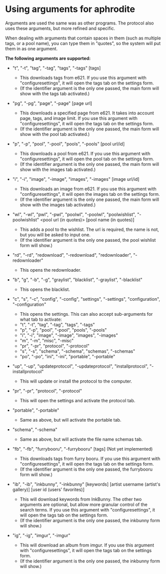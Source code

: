 # Using arguments for aphrodite
Arguments are used the same was as other programs. The protocol also uses these arguments, but more refined and specific.

When dealing with arguments that contain spaces in them (such as multiple tags, or a pool name), you can type them in "quotes", so the system will put them in as one argument.

**The following arguments are supported:**

* "t", "-t", "tag", "-tag", "tags", "-tags" [tags]
	* This downloads tags from e621. If you use this argument with "configuresettings", it will open the tags tab on the settings form.
	* (If the identifier argument is the only one passed, the main form will show with the tags tab activated.)

* "pg", "-pg", "page", "-page" [page url]
	* This downloads a specified page from e621. It takes into account page, tags, and image limit. If you use this argument with "configuresettings", it will open the tags tab on the settings form.
	* (If the identifier argument is the only one passed, the main form will show with the pool tab activated.)

* "p", "-p", "pool", "-pool", "pools", "-pools" [pool url/id]
	* This downloads a pool from e621. If you use this argument with "configuresettings", it will open the pool tab on the settings form.
	* (If the identifier argument is the only one passed, the main form will show with the images tab activated.)

* "i", "-i", "image", "-image", "images", "-images" [image url/id]
	* This downloads an image from e621. If you use this argument with "configuresettings", it will open the images tab on the settings form.
	* (If the identifier argument is the only one passed, the main form will show with the images tab activated.)

* "wl", "-wl", "pwl", "-pwl", "poolwl", "-poolwl", "poolwishlist", "-poolwishlist" <pool url (in quotes)> [pool name (in quotes)]
	* This adds a pool to the wishlist. The url is required, the name is not, but you will be asked to input one.
	* (If the identifier argument is the only one passed, the pool wishlist form will show.)

* "rd", "-rd", "redownload", "-redownload", "redownloader", "-redownloader"
	* This opens the redownloader.

* "b", "g", "-b", "-g", "graylist", "blacklist", "-graylist", "-blacklist"
	* This opens the blacklist.

* "c", "s", "-c", "config", "-config", "settings", "-settings", "configuration", "-configuration"
	* This opens the settings. This can also accept sub-arguments for what tab to activate:
	* "t", "-t", "tag", "-tag", "tags", "-tags"
	* "p", "-p", "pool", "-pool", "pools", "-pools"
	* "i", "-i", "image", "-image", "images", "-images"
	* "m", "-m", "misc", "-misc"
	* "pr", "-pr", "protocol", "-protocol"
	* "s", "-s", "schema", "-schema", "schemas", "-schemas"
	* "po", "-po", "ini", "-ini", "portable", "-portable"

* "up", "-up", "updateprotocol", "-updateprotocol", "installprotocol", "-installprotocol"
	* This will update or install the protocol to the computer.

* "pr", "-pr", "protocol", "-protocol"
	* This will open the settings and activate the protocol tab.

* "portable", "-portable"
	* Same as above, but will activate the portable tab.

* "schema", "-schema"
	* Same as above, but will activate the file name schemas tab.

* "fb", "-fb", "furrybooru", "-furrybooru" [tags] (Not yet implemented)
	* This downloads tags from furry booru. If you use this argument with "configuresettings", it will open the tags tab on the settings form.
	* (If the identifier argument is the only one passed, the furrybooru form will show.)

* "ib", "-ib", "inkbunny", "-inkbunny" [keywords] [artist username (artist's gallery)] [user id (users' favorites)]
	* This will download keywords from InkBunny. The other two arguments are optional, but allow more granular control of the search terms. If you use this argument with "configuresettings", it will open the tags tab on the settings form.
	* (If the identifier argument is the only one passed, the inkbunny form will show.)

* "ig", "-ig", "imgur", "-imgur" <album>
	* This will download an album from imgur. If you use this argument with "configuresettings", it will open the tags tab on the settings form.
	* (If the identifier argument is the only one passed, the inkbunny form will show.)